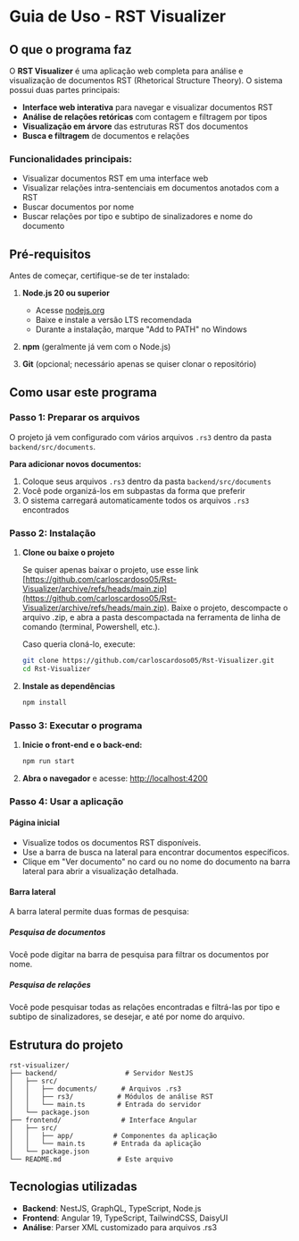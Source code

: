 # Guia de Uso - RST Visualizer

## O que o programa faz

O **RST Visualizer** é uma aplicação web completa para análise e visualização de documentos RST (Rhetorical Structure Theory). O sistema possui duas partes principais:

- **Interface web interativa** para navegar e visualizar documentos RST
- **Análise de relações retóricas** com contagem e filtragem por tipos
- **Visualização em árvore** das estruturas RST dos documentos
- **Busca e filtragem** de documentos e relações

### Funcionalidades principais:

- Visualizar documentos RST em uma interface web
- Visualizar relações intra-sentenciais em documentos anotados com a RST
- Buscar documentos por nome
- Buscar relações por tipo e subtipo de sinalizadores e nome do documento

## Pré-requisitos

Antes de começar, certifique-se de ter instalado:

1. **Node.js 20 ou superior**

   - Acesse [nodejs.org](https://nodejs.org/)
   - Baixe e instale a versão LTS recomendada
   - Durante a instalação, marque "Add to PATH" no Windows

2. **npm** (geralmente já vem com o Node.js)

3. **Git** (opcional; necessário apenas se quiser clonar o repositório)

## Como usar este programa

### Passo 1: Preparar os arquivos

O projeto já vem configurado com vários arquivos `.rs3` dentro da pasta `backend/src/documents`.

**Para adicionar novos documentos:**

1. Coloque seus arquivos `.rs3` dentro da pasta `backend/src/documents`
2. Você pode organizá-los em subpastas da forma que preferir
3. O sistema carregará automaticamente todos os arquivos `.rs3` encontrados

### Passo 2: Instalação

1. **Clone ou baixe o projeto**

    Se quiser apenas baixar o projeto, use esse link [https://github.com/carloscardoso05/Rst-Visualizer/archive/refs/heads/main.zip](https://github.com/carloscardoso05/Rst-Visualizer/archive/refs/heads/main.zip). Baixe o projeto, descompacte o arquivo .zip, e abra a pasta descompactada na ferramenta de linha de comando (terminal, Powershell, etc.).

    Caso queria cloná-lo, execute:

   ```bash
   git clone https://github.com/carloscardoso05/Rst-Visualizer.git
   cd Rst-Visualizer
   ```

2. **Instale as dependências**

   ```bash
   npm install
   ```

### Passo 3: Executar o programa

1. **Inicie o front-end e o back-end:**

   ```bash
   npm run start
   ```

2. **Abra o navegador** e acesse: [http://localhost:4200](http://localhost:4200)

### Passo 4: Usar a aplicação

#### Página inicial

- Visualize todos os documentos RST disponíveis.
- Use a barra de busca na lateral para encontrar documentos específicos.
- Clique em "Ver documento" no card ou no nome do documento na barra lateral para abrir a visualização detalhada.

#### Barra lateral
A barra lateral permite duas formas de pesquisa:

##### Pesquisa de documentos
Você pode digitar na barra de pesquisa para filtrar os documentos por nome.

##### Pesquisa de relações
Você pode pesquisar todas as relações encontradas e filtrá-las por tipo e subtipo de sinalizadores, se desejar, e até por nome do arquivo.


## Estrutura do projeto

```
rst-visualizer/
├── backend/                 # Servidor NestJS
│   ├── src/
│   │   ├── documents/      # Arquivos .rs3
│   │   ├── rs3/           # Módulos de análise RST
│   │   └── main.ts        # Entrada do servidor
│   └── package.json
├── frontend/               # Interface Angular
│   ├── src/
│   │   ├── app/          # Componentes da aplicação
│   │   └── main.ts       # Entrada da aplicação
│   └── package.json
└── README.md              # Este arquivo
```

## Tecnologias utilizadas

- **Backend**: NestJS, GraphQL, TypeScript, Node.js
- **Frontend**: Angular 19, TypeScript, TailwindCSS, DaisyUI
- **Análise**: Parser XML customizado para arquivos .rs3
